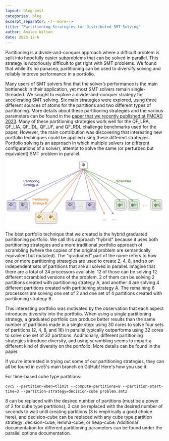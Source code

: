 ```yaml
---
layout: blog-post
categories: blog
excerpt_separator: <!--more-->
title: "Partitioning Strategies for Distributed SMT Solving"
author: Amalee Wilson
date: 2023-12-6
---
```


Partitioning is a divide-and-conquer approach where a difficult problem is split into hopefully easier subproblems that can be solved in parallel. This strategy is notoriously difficult to get right with SMT problems. We found that while it’s no panacea, partitioning can be used to diversify solving and reliably improve performance in a portfolio. 
<!--more-->


Many users of SMT solvers find that the solver’s performance is the main bottleneck in their application, yet most SMT solvers remain single-threaded. We sought to explore a divide-and-conquer strategy for accelerating SMT solving. Six main strategies were explored, using three different sources of atoms for the partitions and two different types of partitioning. More details about these partitioning strategies and the various parameters can be found in the [paper that we recently published at FMCAD 2023](https://repositum.tuwien.at/bitstream/20.500.12708/188827/1/Wilson-2023-Partitioning%20Strategies%20for%20Distributed%20SMT%20Solving-vor.pdf). 
Many of these partitioning strategies work well for the QF_LRA, QF_LIA, QF_IDL, QF_UF, and QF_RDL challenge benchmarks used for the paper. However, the main contribution was discovering that interesting new portfolio techinques could be applied using these different strategies. Portfolio solving is an approach in which multiple solvers (or different configurations of a solver), attempt to solve the same (or perturbed but equivalent) SMT problem in parallel. 

![Alt Text](/assets/blog-images/hybrid-portfolio.png)

The best portfolio technique that we created is the hybrid graduated partitioning portfolio. 
We call this approach "hybrid" because it uses both partitioning strategies and a more traditional portfolio approach of scrambling (where the copies of the original problem are semantically equivalent but mutated). The "graduated" part of the name refers to how one or more partitioning strategies are used to create 2, 4, 8, and so on independent sets of partitions that are all solved in parallel. Imagine that there are a total of 24 processors available. 12 of those can be solving 12 different scrambled versions of the problem. 2 of them can be solving 2 partitions created with partitioning strategy A, and another 4 are solving 4 different partitions created with partitioning strategy A. The remaining 6 processors are solving one set of 2 and one set of 4 partitions created with partitioning strategy B. 


This interesting portfolio was motivated by the observation that each aspect introduces diversity into the portfolio. When using a single partitioning strategy, a graduated portfolio can produce better results than the same number of partitions made in a single step: using 30 cores to solve four sets of partitions (2, 4, 8, and 16) in parallel typically outperforms using 32 cores to solve one set of 32 partitions. Additionally, different partitioning strategies introduce diversity, and using scrambling seems to impart a different kind of diversity on the portfolio. More details can be found in the paper. 

If you're interested in trying out some of our partitioning strategies, they can all be found in cvc5's main branch on GitHub! Here's how you use it: 


For time-based cube type partitions: 
```
cvc5 --partition-when=tlimit --compute-partitions=8 --partition-start-time=3 --partition-strategy=decision-cube problem.smt2
```
8 can be replaced with the desired number of partitions (must be a power of 2 for cube type partitions),
3 can be replaced with the desired number of seconds to wait until creating partitions (3 is empirically a good choice here),
and decision-cube can be replaced with any cube type partition strategy: decision-cube, lemma-cube, or heap-cube. Additional documentation for different partitioning parameters can be found under the parallel options documentation. 